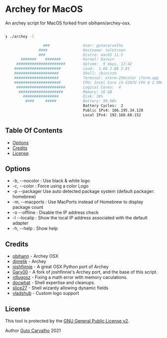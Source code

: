 # Archey for MacOS

An archey script for MacOS forked from obihann/archey-osx.

```sh

❯ ./archey -l

                 ###               User: gutocarvalho
               ####                Hostname: teletraan
               ###                 Distro: macOS 11.5
       #######    #######          Kernel: Darwin
     ######################        Uptime:  9 days, 12:42
    #####################          Load:  1.68 2.88 3.81
    ####################           Shell: /bin/zsh
    ####################           Terminal: xterm-256color iTerm.app
    #####################          CPU: Intel Core i5-5287U CPU @ 2.90GHz
     ######################        Logical Cores:  4
      ####################         Memory: 16 GB
        ################           Disk: 36%
         ####     #####            Battery: 99.98%
                                   Battery Cycles:  2
                                   Public IPv4: 186.195.34.120
                                   Local IPv4: 192.168.68.152
```

## Table Of Contents

* [Options](#options)
* [Credits](#credits)
* [License](#license)

## Options

* -b,  --nocolor : Use black & white logo
* -c,  --color   : Force using a color Logo
* -p   --packager  Use auto detected package system (default packager: homebrew)
* -m,  --macports : Use MacPorts instead of Homebrew to display package count
* -o   --offline : Disable the IP address check
* -l   --localip : Show the local IP address associated with the default adapter
* -h,  --help : Show help

## Credits

* [obihann](https://github.com/obihann/archey-osx) - Archey OSX
* [djmelik](https://github.com/djmelik/archey) - Archey
* [joshfinnie](https://github.com/joshfinnie/archey-osx) - A great OSX Python port of Archey
* [Gary00](https://github.com/Gary00/archey-osx) - A fork of joshfinnie's Archey port, and the base of this script.
* [rdlugosz](https://github.com/rdlugosz) - Fixing a math error with memory caculations.
* [docwhat](https://github.com/docwhat) - Shell expertise and cleanups.
* [slice27](https://github.com/slice27) - Shell wizardy allowing dynamic fields
* [vladshub](https://github.com/vladshub) - Custom logo support

## License

This tool is protected by the [GNU General Public License v2](http://www.gnu.org/licenses/gpl-2.0.html).

Author [Guto Carvalho](http://gutocarvalho.net) 2021
